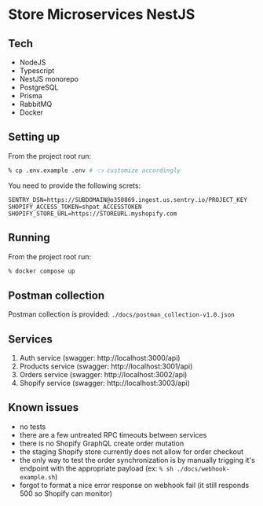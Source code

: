 # Store Microservices NestJS

## Tech
- NodeJS
- Typescript
- NestJS monorepo
- PostgreSQL
- Prisma
- RabbitMQ
- Docker

## Setting up
From the project root run:
```bash
% cp .env.example .env # 👈 customize accordingly
```

You need to provide the following screts:
```dotenv
SENTRY_DSN=https://SUBDOMAIN@o350869.ingest.us.sentry.io/PROJECT_KEY
SHOPIFY_ACCESS_TOKEN=shpat_ACCESSTOKEN
SHOPIFY_STORE_URL=https://STOREURL.myshopify.com
```

## Running
From the project root run:
```bash
% docker compose up
```

## Postman collection
Postman collection is provided: `./docs/postman_collection-v1.0.json`

## Services

1. Auth service (swagger: http://localhost:3000/api)
2. Products service (swagger: http://localhost:3001/api)
3. Orders service (swagger: http://localhost:3002/api)
4. Shopify service (swagger: http://localhost:3003/api)

## Known issues
 - no tests
 - there are a few untreated RPC timeouts between services
 - there is no Shopify GraphQL create order mutation
 - the staging Shopify store currently does not allow for order checkout
 - the only way to test the order synchronization is by manually trigging it's endpoint with the appropriate payload (ex: `% sh ./docs/webhook-example.sh`)
 - forgot to format a nice error response on webhook fail (it still responds 500 so Shopify can monitor)